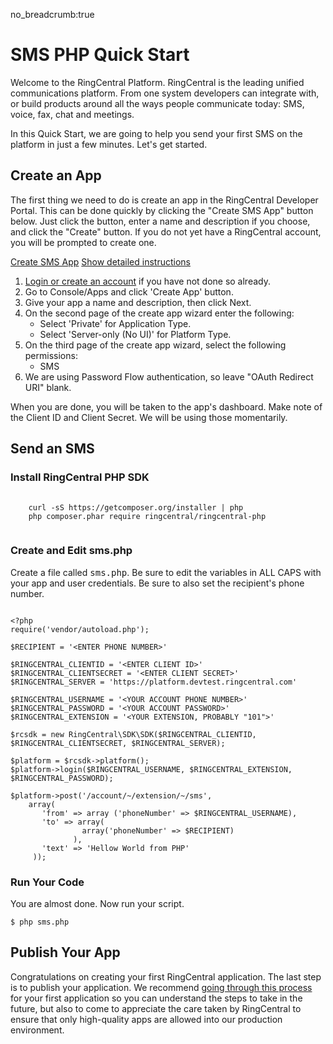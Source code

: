 no_breadcrumb:true

# SMS PHP Quick Start

Welcome to the RingCentral Platform. RingCentral is the leading unified communications platform. From one system developers can integrate with, or build products around all the ways people communicate today: SMS, voice, fax, chat and meetings.

In this Quick Start, we are going to help you send your first SMS on the platform in just a few minutes. Let's get started.

## Create an App

The first thing we need to do is create an app in the RingCentral Developer Portal. This can be done quickly by clicking the "Create SMS App" button below. Just click the button, enter a name and description if you choose, and click the "Create" button. If you do not yet have a RingCentral account, you will be prompted to create one.

<a target="_new" href="https://developer.ringcentral.com/new-app?name=SMS+Quick+Start+App&desc=A+simple+app+to+demo+sending+an+SMS+on+RingCentral&public=false&type=ServerOther&carriers=7710,7310,3420&permissions=SMS,ReadMessages&redirectUri=" class="btn btn-primary">Create SMS App</a>
<a class="btn-link btn-collapse" data-toggle="collapse" href="#create-app-instructions" role="button" aria-expanded="false" aria-controls="create-app-instructions">Show detailed instructions</a>

<div class="collapse" id="create-app-instructions">
<ol>
<li><a href="https://developer.ringcentral.com/login.html#/">Login or create an account</a> if you have not done so already.</li>
<li>Go to Console/Apps and click 'Create App' button.</li>
<li>Give your app a name and description, then click Next.</li>
<li>On the second page of the create app wizard enter the following:
  <ul>
  <li>Select 'Private' for Application Type.</li>
  <li>Select 'Server-only (No UI)' for Platform Type.</li>
  </ul>
  </li>
<li>On the third page of the create app wizard, select the following permissions:
  <ul>
    <li>SMS</li>
  </ul>
  </li>
<li>We are using Password Flow authentication, so leave "OAuth Redirect URI" blank.</li>
</ol>
</div>

When you are done, you will be taken to the app's dashboard. Make note of the Client ID and Client Secret. We will be using those momentarily.

## Send an SMS

<h3>Install RingCentral PHP SDK</h3>

<pre>
  <code>
    curl -sS https://getcomposer.org/installer | php
    php composer.phar require ringcentral/ringcentral-php
  </code>
</pre>

<h3>Create and Edit sms.php</h3>

<p>Create a file called <tt>sms.php</tt>. Be sure to edit the variables in ALL CAPS with your app and user credentials. Be sure to also set the recipient's phone number.</p>

<pre><code>
&lt;?php
require('vendor/autoload.php');

$RECIPIENT = '&lt;ENTER PHONE NUMBER>'

$RINGCENTRAL_CLIENTID = '&lt;ENTER CLIENT ID>'
$RINGCENTRAL_CLIENTSECRET = '&lt;ENTER CLIENT SECRET>'
$RINGCENTRAL_SERVER = 'https://platform.devtest.ringcentral.com'

$RINGCENTRAL_USERNAME = '&lt;YOUR ACCOUNT PHONE NUMBER>'
$RINGCENTRAL_PASSWORD = '&lt;YOUR ACCOUNT PASSWORD>'
$RINGCENTRAL_EXTENSION = '&lt;YOUR EXTENSION, PROBABLY "101">'

$rcsdk = new RingCentral\SDK\SDK($RINGCENTRAL_CLIENTID, $RINGCENTRAL_CLIENTSECRET, $RINGCENTRAL_SERVER);

$platform = $rcsdk->platform();
$platform->login($RINGCENTRAL_USERNAME, $RINGCENTRAL_EXTENSION, $RINGCENTRAL_PASSWORD);

$platform->post('/account/~/extension/~/sms',
    array(
       'from' => array ('phoneNumber' => $RINGCENTRAL_USERNAME),
       'to' => array(
                array('phoneNumber' => $RECIPIENT)
              ),
       'text' => 'Hellow World from PHP'
     ));
</code></pre>

<h3>Run Your Code</h3>

<p>You are almost done. Now run your script.</p>

<pre><code class="bash">$ php sms.php
</code></pre>

## Publish Your App

Congratulations on creating your first RingCentral application. The last step is to publish your application. We recommend [going through this process](../basics/publish) for your first application so you can understand the steps to take in the future, but also to come to appreciate the care taken by RingCentral to ensure that only high-quality apps are allowed into our production environment.

